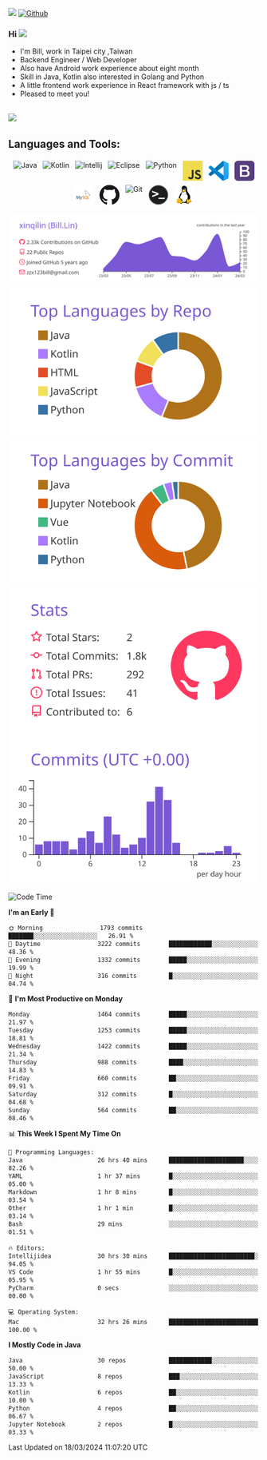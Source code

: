  
![](https://visitor-badge.laobi.icu/badge?page_id=xinqilin.xinqilin)
[![Github](https://img.shields.io/github/followers/xinqilin?label=Follow&style=social)](https://github.com/xinqilin)

### Hi <img src="https://raw.githubusercontent.com/MartinHeinz/MartinHeinz/master/wave.gif" width="35px">

- I'm Bill, work in Taipei city ,Taiwan
- Backend Engineer / Web Developer
- Also have Android work experience about eight month
- Skill in Java, Kotlin also interested in Golang and Python
- A little frontend work experience in React framework with js / ts
- Pleased to meet you!


<br />
<img src="https://github-profile-trophy.vercel.app/?username=xinqilin&column=7&margin-w=15" />

## Languages and Tools:
<p align="center">
<img alt="Java" src="https://raw.githubusercontent.com/jmnote/z-icons/master/svg/java.svg" height="40" style="vertical-align:top; margin:4px">
<img alt="Kotlin" src="https://img.icons8.com/color/48/000000/kotlin.png" height="40" style="vertical-align:top; margin:4px">
<img alt="Intellij" src="https://img.icons8.com/color/48/000000/intellij-idea.png" height="40" style="vertical-align:top; margin:4px"/>
<img alt="Eclipse" src="https://img.icons8.com/ios-filled/50/000000/java-eclipse.png" height="40" style="vertical-align:top; margin:4px"/>
<img alt="Python" height="40" style="vertical-align:top; margin:4px" src="https://cdn.jsdelivr.net/gh/devicons/devicon/icons/python/python-plain.svg" />
<img alt="Javascript" src="https://raw.githubusercontent.com/github/explore/80688e429a7d4ef2fca1e82350fe8e3517d3494d/topics/javascript/javascript.png" height="40" style="vertical-align:top; margin:4px">
<img alt="VS Code" src="https://raw.githubusercontent.com/github/explore/80688e429a7d4ef2fca1e82350fe8e3517d3494d/topics/visual-studio-code/visual-studio-code.png"  height="40" style="vertical-align:top; margin:4px">
<img alt="Bootstrap"  src="https://raw.githubusercontent.com/github/explore/80688e429a7d4ef2fca1e82350fe8e3517d3494d/topics/bootstrap/bootstrap.png" height="40" style="vertical-align:top; margin:4px">
<img alt="MySQL"src="https://raw.githubusercontent.com/github/explore/80688e429a7d4ef2fca1e82350fe8e3517d3494d/topics/mysql/mysql.png" height="40" style="vertical-align:top; margin:4px">
<img alt="Github" src="https://raw.githubusercontent.com/github/explore/78df643247d429f6cc873026c0622819ad797942/topics/github/github.png" height="40" style="vertical-align:top; margin:4px">

<img alt="Git" src="https://raw.githubusercontent.com/jmnote/z-icons/master/svg/git.svg" height="40" style="vertical-align:top; margin:4px">
<img alt="Terminal" src="https://raw.githubusercontent.com/github/explore/80688e429a7d4ef2fca1e82350fe8e3517d3494d/topics/terminal/terminal.png" height="40" style="vertical-align:top; margin:4px">
<img alt="Linux" src="https://raw.githubusercontent.com/github/explore/80688e429a7d4ef2fca1e82350fe8e3517d3494d/topics/linux/linux.png" height="40" style="vertical-align:top; margin:4px" alt="Windows" height="40" style="vertical-align:top; margin:4px">
</p>

<!-- <p align="center"><img  src="https://leetcode.card.workers.dev/?username=xinqilin&theme=auto" alt="xinqilin-leetcode" /></p> -->

<!-- <div width="100%">   
 <a href="https://readme-stats-cfgj2cxdy.vercel.app/api?username=xinqilin&count_private=true&show_icons=true&theme=algolia">
   <img  align="left" src="https://github-readme-stats.vercel.app/api?username=xinqilin&show_icons=true&theme=algolia&card_width=4" width="400"/>
 </a>
 <a href="https://readme-stats-cfgj2cxdy.vercel.app/api/top-langs/?username=xinqilin&hide=php,html,css&theme=algolia">
  <img  align="right" src="https://github-readme-stats.vercel.app/api/top-langs/?username=xinqilin&hide=html,css&theme=algolia&langs_count=10&layout=compact" />
 </a>
</div> -->

<div align="center">

[![](https://raw.githubusercontent.com/xinqilin/xinqilin/master/profile-summary-card-output/buefy/0-profile-details.svg)](https://github.com/vn7n24fzkq/github-profile-summary-cards)
[![](https://raw.githubusercontent.com/xinqilin/xinqilin/master/profile-summary-card-output/buefy/1-repos-per-language.svg)](https://github.com/vn7n24fzkq/github-profile-summary-cards) [![](https://raw.githubusercontent.com/xinqilin/xinqilin/master/profile-summary-card-output/buefy/2-most-commit-language.svg)](https://github.com/vn7n24fzkq/github-profile-summary-cards)
[![](https://raw.githubusercontent.com/xinqilin/xinqilin/master/profile-summary-card-output/buefy/3-stats.svg)](https://github.com/vn7n24fzkq/github-profile-summary-cards) [![](https://raw.githubusercontent.com/xinqilin/xinqilin/master/profile-summary-card-output/buefy/4-productive-time.svg)](https://github.com/vn7n24fzkq/github-profile-summary-cards)

</div>
 
<!--START_SECTION:waka-->
![Code Time](http://img.shields.io/badge/Code%20Time-2%2C505%20hrs%2035%20mins-blue)

**I'm an Early 🐤** 

```text
🌞 Morning                1793 commits        ███████░░░░░░░░░░░░░░░░░░   26.91 % 
🌆 Daytime                3222 commits        ████████████░░░░░░░░░░░░░   48.36 % 
🌃 Evening                1332 commits        █████░░░░░░░░░░░░░░░░░░░░   19.99 % 
🌙 Night                  316 commits         █░░░░░░░░░░░░░░░░░░░░░░░░   04.74 % 
```
📅 **I'm Most Productive on Monday** 

```text
Monday                   1464 commits        █████░░░░░░░░░░░░░░░░░░░░   21.97 % 
Tuesday                  1253 commits        █████░░░░░░░░░░░░░░░░░░░░   18.81 % 
Wednesday                1422 commits        █████░░░░░░░░░░░░░░░░░░░░   21.34 % 
Thursday                 988 commits         ████░░░░░░░░░░░░░░░░░░░░░   14.83 % 
Friday                   660 commits         ██░░░░░░░░░░░░░░░░░░░░░░░   09.91 % 
Saturday                 312 commits         █░░░░░░░░░░░░░░░░░░░░░░░░   04.68 % 
Sunday                   564 commits         ██░░░░░░░░░░░░░░░░░░░░░░░   08.46 % 
```


📊 **This Week I Spent My Time On** 

```text
💬 Programming Languages: 
Java                     26 hrs 40 mins      █████████████████████░░░░   82.26 % 
YAML                     1 hr 37 mins        █░░░░░░░░░░░░░░░░░░░░░░░░   05.00 % 
Markdown                 1 hr 8 mins         █░░░░░░░░░░░░░░░░░░░░░░░░   03.54 % 
Other                    1 hr 1 min          █░░░░░░░░░░░░░░░░░░░░░░░░   03.14 % 
Bash                     29 mins             ░░░░░░░░░░░░░░░░░░░░░░░░░   01.51 % 

🔥 Editors: 
Intellijidea             30 hrs 30 mins      ████████████████████████░   94.05 % 
VS Code                  1 hr 55 mins        █░░░░░░░░░░░░░░░░░░░░░░░░   05.95 % 
PyCharm                  0 secs              ░░░░░░░░░░░░░░░░░░░░░░░░░   00.00 % 

💻 Operating System: 
Mac                      32 hrs 26 mins      █████████████████████████   100.00 % 
```

**I Mostly Code in Java** 

```text
Java                     30 repos            ████████████░░░░░░░░░░░░░   50.00 % 
JavaScript               8 repos             ███░░░░░░░░░░░░░░░░░░░░░░   13.33 % 
Kotlin                   6 repos             ██░░░░░░░░░░░░░░░░░░░░░░░   10.00 % 
Python                   4 repos             ██░░░░░░░░░░░░░░░░░░░░░░░   06.67 % 
Jupyter Notebook         2 repos             █░░░░░░░░░░░░░░░░░░░░░░░░   03.33 % 
```




 Last Updated on 18/03/2024 11:07:20 UTC
<!--END_SECTION:waka-->
 
 
<!-- <img src="https://wakatime.com/share/@abb22933-8532-4f24-8a13-e9e97bfee0f0/e937d23b-e152-4ff2-8509-e5b981912493.svg"  alt="Coding Chart" style="border-radius: 10px;border: solid 10px;" /> -->


